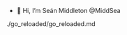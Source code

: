 - 👋 Hi, I’m Seán Middleton @MiddSea


  

<!---
MiddSea/MiddSea is a ✨ special ✨ repository because its `README.md` (this file) appears on your GitHub profile.
You can click the Preview link to take a look at your changes.
--->

./go_reloaded/go_reloaded.md